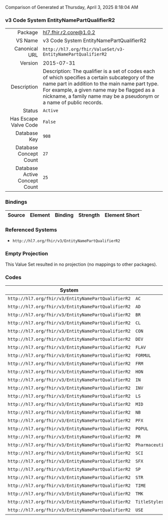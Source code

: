 Comparison of 
Generated at Thursday, April 3, 2025 8:18:04 AM

### v3 Code System EntityNamePartQualifierR2

|      |     |
| ---: | --- |
| Package | hl7.fhir.r2.core@1.0.2 |
| VS Name | v3 Code System EntityNamePartQualifierR2 |
| Canonical URL | `http://hl7.org/fhir/ValueSet/v3-EntityNamePartQualifierR2` |
| Version | 2015-07-31 |
| Description | Description: The qualifier is a set of codes each of which specifies a certain subcategory of the name part in addition to the main name part type. For example, a given name may be flagged as a nickname, a family name may be a pseudonym or a name of public records. |
| Status | `Active` |
| Has Escape Valve Code | `False` |
| Database Key | `908` |
| Database Concept Count | `27` |
| Database Active Concept Count | `25` |
### Bindings

| Source | Element | Binding | Strength | Element Short |
| ------ | ------- | ------- | -------- | ------------- |

### Referenced Systems

* `http://hl7.org/fhir/v3/EntityNamePartQualifierR2`
### Empty Projection

This Value Set resulted in no projection (no mappings to other packages).

### Codes

| System | Code | Display |
| ------ | ---- | ------- |
| `http://hl7.org/fhir/v3/EntityNamePartQualifierR2` | `AC` | academic |
| `http://hl7.org/fhir/v3/EntityNamePartQualifierR2` | `AD` | acquired |
| `http://hl7.org/fhir/v3/EntityNamePartQualifierR2` | `BR` | birth |
| `http://hl7.org/fhir/v3/EntityNamePartQualifierR2` | `CL` | callme |
| `http://hl7.org/fhir/v3/EntityNamePartQualifierR2` | `CON` | container name |
| `http://hl7.org/fhir/v3/EntityNamePartQualifierR2` | `DEV` | device name |
| `http://hl7.org/fhir/v3/EntityNamePartQualifierR2` | `FLAV` | FlavorName |
| `http://hl7.org/fhir/v3/EntityNamePartQualifierR2` | `FORMUL` | FormulationPartName |
| `http://hl7.org/fhir/v3/EntityNamePartQualifierR2` | `FRM` | form name |
| `http://hl7.org/fhir/v3/EntityNamePartQualifierR2` | `HON` | honorific |
| `http://hl7.org/fhir/v3/EntityNamePartQualifierR2` | `IN` | initial |
| `http://hl7.org/fhir/v3/EntityNamePartQualifierR2` | `INV` | invented name |
| `http://hl7.org/fhir/v3/EntityNamePartQualifierR2` | `LS` | legal status |
| `http://hl7.org/fhir/v3/EntityNamePartQualifierR2` | `MID` | middle name |
| `http://hl7.org/fhir/v3/EntityNamePartQualifierR2` | `NB` | nobility |
| `http://hl7.org/fhir/v3/EntityNamePartQualifierR2` | `PFX` | prefix |
| `http://hl7.org/fhir/v3/EntityNamePartQualifierR2` | `POPUL` | TargetPopulationName |
| `http://hl7.org/fhir/v3/EntityNamePartQualifierR2` | `PR` | professional |
| `http://hl7.org/fhir/v3/EntityNamePartQualifierR2` | `PharmaceuticalEntityNamePartQualifiers` | PharmaceuticalEntityNamePartQualifiers |
| `http://hl7.org/fhir/v3/EntityNamePartQualifierR2` | `SCI` | scientific name |
| `http://hl7.org/fhir/v3/EntityNamePartQualifierR2` | `SFX` | suffix |
| `http://hl7.org/fhir/v3/EntityNamePartQualifierR2` | `SP` | spouse |
| `http://hl7.org/fhir/v3/EntityNamePartQualifierR2` | `STR` | strength name |
| `http://hl7.org/fhir/v3/EntityNamePartQualifierR2` | `TIME` | TimeOrPeriodName |
| `http://hl7.org/fhir/v3/EntityNamePartQualifierR2` | `TMK` | trademark name |
| `http://hl7.org/fhir/v3/EntityNamePartQualifierR2` | `TitleStyles` | TitleStyles |
| `http://hl7.org/fhir/v3/EntityNamePartQualifierR2` | `USE` | intended use name |
